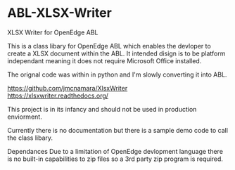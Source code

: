 ABL-XLSX-Writer
===============

XLSX Writer for OpenEdge ABL

This is a class libary for OpenEdge ABL which enables the devloper to create a XLSX document within the ABL. It intended disign 
is to be platform independant meaning it does not require Microsoft Office installed.

The orignal code was within in python and I'm slowly converting it into ABL.

https://github.com/jmcnamara/XlsxWriter
https://xlsxwriter.readthedocs.org/

This project is in its infancy and should not be used in production enviorment.

Currently there is no documentation but there is a sample demo code to call the class libary.

Dependances 
Due to a limitation of OpenEdge devlopment language there is no built-in capabilities to zip files so a 3rd party zip program is required.

